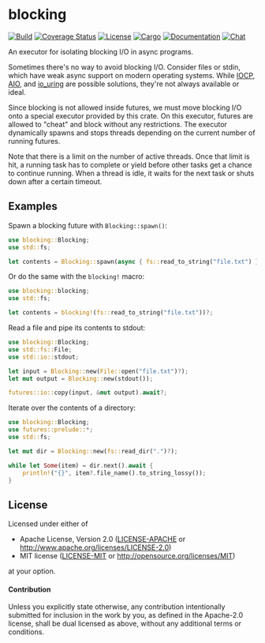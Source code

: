# blocking

[![Build](https://github.com/stjepang/blocking/workflows/Build%20and%20test/badge.svg)](
https://github.com/stjepang/blocking/actions)
[![Coverage Status](https://coveralls.io/repos/github/stjepang/blocking/badge.svg?branch=master)](
https://coveralls.io/github/stjepang/blocking?branch=master)
[![License](https://img.shields.io/badge/license-MIT%2FApache--2.0-blue.svg)](
https://github.com/stjepang/blocking)
[![Cargo](https://img.shields.io/crates/v/blocking.svg)](
https://crates.io/crates/blocking)
[![Documentation](https://docs.rs/blocking/badge.svg)](
https://docs.rs/blocking)
[![Chat](https://img.shields.io/discord/701824908866617385.svg?logo=discord)](
https://discord.gg/x6m5Vvt)

An executor for isolating blocking I/O in async programs.

Sometimes there's no way to avoid blocking I/O. Consider files or stdin, which have weak async
support on modern operating systems. While [IOCP], [AIO], and [io_uring] are possible
solutions, they're not always available or ideal.

Since blocking is not allowed inside futures, we must move blocking I/O onto a special
executor provided by this crate. On this executor, futures are allowed to "cheat" and block
without any restrictions. The executor dynamically spawns and stops threads depending on the
current number of running futures.

Note that there is a limit on the number of active threads. Once that limit is hit, a running
task has to complete or yield before other tasks get a chance to continue running. When a
thread is idle, it waits for the next task or shuts down after a certain timeout.

[IOCP]: https://en.wikipedia.org/wiki/Input/output_completion_port
[AIO]: http://man7.org/linux/man-pages/man2/io_submit.2.html
[io_uring]: https://lwn.net/Articles/776703/

## Examples

Spawn a blocking future with `Blocking::spawn()`:

```rust
use blocking::Blocking;
use std::fs;

let contents = Blocking::spawn(async { fs::read_to_string("file.txt") }).await?;
```

Or do the same with the `blocking!` macro:

```rust
use blocking::blocking;
use std::fs;

let contents = blocking!(fs::read_to_string("file.txt"))?;
```

Read a file and pipe its contents to stdout:

```rust
use blocking::Blocking;
use std::fs::File;
use std::io::stdout;

let input = Blocking::new(File::open("file.txt")?);
let mut output = Blocking::new(stdout());

futures::io::copy(input, &mut output).await?;
```

Iterate over the contents of a directory:

```rust
use blocking::Blocking;
use futures::prelude::*;
use std::fs;

let mut dir = Blocking::new(fs::read_dir(".")?);

while let Some(item) = dir.next().await {
    println!("{}", item?.file_name().to_string_lossy());
}
```

## License

Licensed under either of

 * Apache License, Version 2.0 ([LICENSE-APACHE](LICENSE-APACHE) or http://www.apache.org/licenses/LICENSE-2.0)
 * MIT license ([LICENSE-MIT](LICENSE-MIT) or http://opensource.org/licenses/MIT)

at your option.

#### Contribution

Unless you explicitly state otherwise, any contribution intentionally submitted
for inclusion in the work by you, as defined in the Apache-2.0 license, shall be
dual licensed as above, without any additional terms or conditions.
